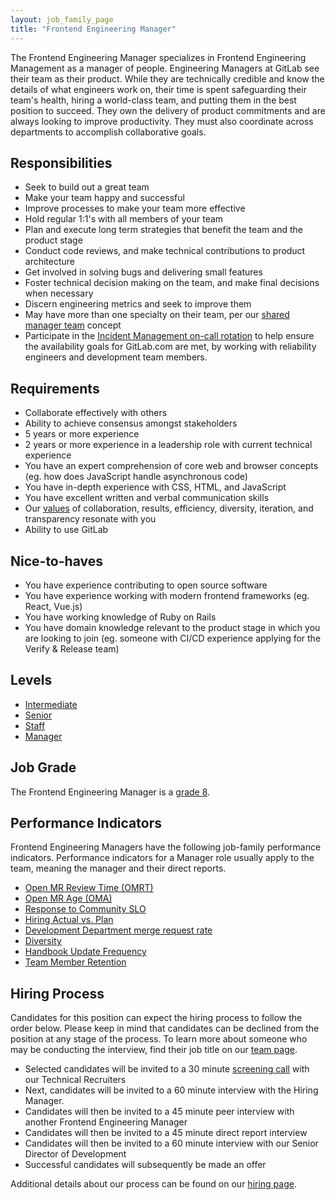 ```yaml
---
layout: job_family_page
title: "Frontend Engineering Manager"
---
```


The Frontend Engineering Manager specializes in Frontend Engineering Management as a manager of people. Engineering Managers at GitLab see their team as their product. While they are technically credible and know the details of what engineers work on, their time is spent safeguarding their team's health, hiring a world-class team, and putting them in the best position to succeed. They own the delivery of product commitments and are always looking to improve productivity. They must also coordinate across departments to accomplish collaborative goals.

## Responsibilities

* Seek to build out a great team
* Make your team happy and successful
* Improve processes to make your team more effective
* Hold regular 1:1's with all members of your team
* Plan and execute long term strategies that benefit the team and the product stage
* Conduct code reviews, and make technical contributions to product architecture
* Get involved in solving bugs and delivering small features
* Foster technical decision making on the team, and make final decisions when necessary
* Discern engineering metrics and seek to improve them
* May have more than one specialty on their team, per our [shared manager team](/handbook/engineering/#starting-new-teams) concept
* Participate in the [Incident Management on-call rotation](/handbook/engineering/infrastructure/incident-management/#incident-manager-responsibilities) to help ensure the availability goals for GitLab.com are met, by working with reliability engineers and development team members.


## Requirements

* Collaborate effectively with others
* Ability to achieve consensus amongst stakeholders
* 5 years or more experience
* 2 years or more experience in a leadership role with current technical experience
* You have an expert comprehension of core web and browser concepts (eg. how does JavaScript handle asynchronous code)
* You have in-depth experience with CSS, HTML, and JavaScript
* You have excellent written and verbal communication skills
* Our [values](/handbook/values/) of collaboration, results, efficiency, diversity, iteration, and transparency resonate with you
* Ability to use GitLab

## Nice-to-haves

* You have experience contributing to open source software
* You have experience working with modern frontend frameworks (eg. React, Vue.js)
* You have working knowledge of Ruby on Rails
* You have domain knowledge relevant to the product stage in which you are looking to join (eg. someone with CI/CD experience applying for the Verify & Release team)

## Levels

* [Intermediate](https://about.gitlab.com/job-families/engineering/development/frontend/intermediate)
* [Senior](https://about.gitlab.com/job-families/engineering/development/frontend/senior)
* [Staff](https://about.gitlab.com/job-families/engineering/development/frontend/staff)
* [Manager](https://about.gitlab.com/job-families/engineering/development/frontend/manager)

## Job Grade

The Frontend Engineering Manager is a [grade 8](/handbook/total-rewards/compensation/compensation-calculator/#gitlab-job-grades).

## Performance Indicators
Frontend Engineering Managers have the following job-family performance indicators. Performance indicators for a Manager role usually apply to the team, meaning the manager and their direct reports.

* [Open MR Review Time (OMRT)](/handbook/engineering/development/performance-indicators/#open-mr-review-time-omrt)
* [Open MR Age (OMA)](/handbook/engineering/development/performance-indicators/#open-mr-age-oma)
* [Response to Community SLO](/handbook/engineering/development/performance-indicators/#response-to-community-slo)
* [Hiring Actual vs. Plan](/handbook/engineering/performance-indicators/#engineering-hiring-actual-vs-plan)
* [Development Department merge request rate](/handbook/engineering/development/performance-indicators/#development-department-mr-rate)
* [Diversity](/handbook/engineering/performance-indicators/#diversity)
* [Handbook Update Frequency](/handbook/engineering/performance-indicators/#handbook-update-frequency)
* [Team Member Retention](/handbook/engineering/performance-indicators/#team-member-retention)

## Hiring Process

Candidates for this position can expect the hiring process to follow the order below. Please keep in mind that candidates can be declined from the position at any stage of the process. To learn more about someone who may be conducting the interview, find their job title on our [team page](/company/team/).

* Selected candidates will be invited to a 30 minute [screening call](/handbook/hiring/#screening-call) with our Technical Recruiters
* Next, candidates will be invited to a 60 minute interview with the Hiring Manager.
* Candidates will then be invited to a 45 minute peer interview with another Frontend Engineering Manager
* Candidates will then be invited to a 45 minute direct report interview
* Candidates will then be invited to a 60 minute interview with our Senior Director of Development
* Successful candidates will subsequently be made an offer

Additional details about our process can be found on our [hiring page](/handbook/hiring/).
